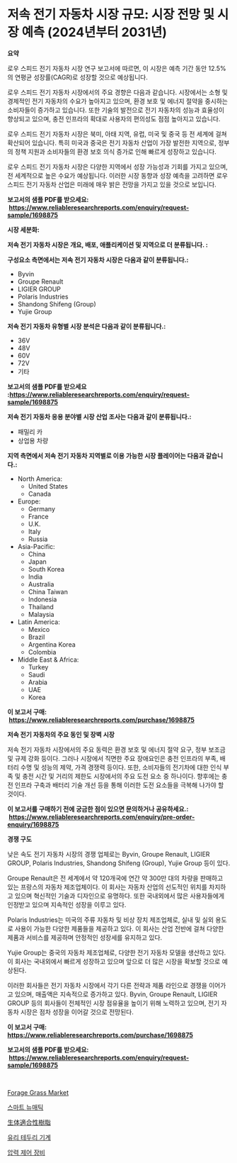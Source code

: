 <p><h1>저속 전기 자동차 시장 규모: 시장 전망 및 시장 예측 (2024년부터 2031년)</h1></p><p><strong>요약</strong></p>
<p><p>로우 스피드 전기 자동차 시장 연구 보고서에 따르면, 이 시장은 예측 기간 동안 12.5%의 연평균 성장률(CAGR)로 성장할 것으로 예상됩니다.</p><p>로우 스피드 전기 자동차 시장에서의 주요 경향은 다음과 같습니다. 시장에서는 소형 및 경제적인 전기 자동차의 수요가 높아지고 있으며, 환경 보호 및 에너지 절약을 중시하는 소비자들이 증가하고 있습니다. 또한 기술의 발전으로 전기 자동차의 성능과 효율성이 향상되고 있으며, 충전 인프라의 확대로 사용자의 편의성도 점점 높아지고 있습니다.</p><p>로우 스피드 전기 자동차 시장은 북미, 아태 지역, 유럽, 미국 및 중국 등 전 세계에 걸쳐 확산되어 있습니다. 특히 미국과 중국은 전기 자동차 산업이 가장 발전한 지역으로, 정부의 정책 지원과 소비자들의 환경 보호 의식 증가로 인해 빠르게 성장하고 있습니다.</p><p>로우 스피드 전기 자동차 시장은 다양한 지역에서 성장 가능성과 기회를 가지고 있으며, 전 세계적으로 높은 수요가 예상됩니다. 이러한 시장 동향과 성장 예측을 고려하면 로우 스피드 전기 자동차 산업은 미래에 매우 밝은 전망을 가지고 있을 것으로 보입니다.</p></p>
<p><strong>보고서의 샘플 PDF를 받으세요: &nbsp;<a href="https://www.reliableresearchreports.com/enquiry/request-sample/1698875">https://www.reliableresearchreports.com/enquiry/request-sample/1698875</a></strong></p>
<p><strong>시장 세분화:</strong></p>
<p><strong> 저속 전기 자동차 시장은 개요, 배포, 애플리케이션 및 지역으로 더 분류됩니다. :</strong></p>
<p><strong>구성요소 측면에서는 저속 전기 자동차 시장은 다음과 같이 분류됩니다.:</strong></p>
<p><ul><li>Byvin</li><li>Groupe Renault</li><li>LIGIER GROUP</li><li>Polaris Industries</li><li>Shandong Shifeng (Group)</li><li>Yujie Group</li></ul></p>
<p><strong> 저속 전기 자동차 유형별 시장 분석은 다음과 같이 분류됩니다.:</strong></p>
<p><ul><li>36V</li><li>48V</li><li>60V</li><li>72V</li><li>기타</li></ul></p>
<p><strong>보고서의 샘플 PDF를 받으세요 :<a href="https://www.reliableresearchreports.com/enquiry/request-sample/1698875">https://www.reliableresearchreports.com/enquiry/request-sample/1698875</a></strong></p>
<p><strong> 저속 전기 자동차 응용 분야별 시장 산업 조사는 다음과 같이 분류됩니다.:</strong></p>
<p><ul><li>패밀리 카</li><li>상업용 차량</li></ul></p>
<p><strong>지역 측면에서 저속 전기 자동차 지역별로 이용 가능한 시장 플레이어는 다음과 같습니다.:</strong></p>
<p><ul>
    <li>
        North America:
        <ul>
            <li>United States</li>
            <li>Canada</li>
        </ul>
    </li>
    <li>
        Europe:
        <ul>
            <li>Germany</li>
            <li>France</li>
            <li>U.K.</li>
            <li>Italy</li>
            <li>Russia</li>
        </ul>
    </li>
    <li>
        Asia-Pacific:
        <ul>
            <li>China</li>
            <li>Japan</li>
            <li>South Korea</li>
            <li>India</li>
            <li>Australia</li>
            <li>China Taiwan</li>
            <li>Indonesia</li>
            <li>Thailand</li>
            <li>Malaysia</li>
        </ul>
    </li>
    <li>
        Latin America:
        <ul>
            <li>Mexico</li>
            <li>Brazil</li>
            <li>Argentina Korea</li>
            <li>Colombia</li>
        </ul>
    </li>
    <li>
        Middle East & Africa:
        <ul>
            <li>Turkey</li>
            <li>Saudi</li>
            <li>Arabia</li>
            <li>UAE</li>
            <li>Korea</li>
        </ul>
    </li>
    </ul></p>
<p><strong>이 보고서 구매: &nbsp;<a href="https://www.reliableresearchreports.com/purchase/1698875">https://www.reliableresearchreports.com/purchase/1698875</a></strong></p>
<p><strong>저속 전기 자동차의 주요 동인 및 장벽 시장</strong></p>
<p><p>저속 전기 자동차 시장에서의 주요 동력은 환경 보호 및 에너지 절약 요구, 정부 보조금 및 규제 강화 등이다. 그러나 시장에서 직면한 주요 장애요인은 충전 인프라의 부족, 배터리 수명 및 성능의 제약, 가격 경쟁력 등이다. 또한, 소비자들의 전기차에 대한 인식 부족 및 충전 시간 및 거리의 제한도 시장에서의 주요 도전 요소 중 하나이다. 향후에는 충전 인프라 구축과 배터리 기술 개선 등을 통해 이러한 도전 요소들을 극복해 나가야 할 것이다.</p></p>
<p><strong>이 보고서를 구매하기 전에 궁금한 점이 있으면 문의하거나 공유하세요.: &nbsp;<a href="https://www.reliableresearchreports.com/enquiry/pre-order-enquiry/1698875">https://www.reliableresearchreports.com/enquiry/pre-order-enquiry/1698875</a></strong></p>
<p><strong>경쟁 구도</strong></p>
<p><p>낮은 속도 전기 자동차 시장의 경쟁 업체로는 Byvin, Groupe Renault, LIGIER GROUP, Polaris Industries, Shandong Shifeng (Group), Yujie Group 등이 있다. </p><p>Groupe Renault은 전 세계에서 약 120개국에 연간 약 300만 대의 차량을 판매하고 있는 프랑스의 자동차 제조업체이다. 이 회사는 자동차 산업의 선도적인 위치를 차지하고 있으며 혁신적인 기술과 디자인으로 유명하다. 또한 국내외에서 많은 사용자들에게 인정받고 있으며 지속적인 성장을 이루고 있다. </p><p>Polaris Industries는 미국의 주류 자동차 및 비상 장치 제조업체로, 실내 및 실외 용도로 사용이 가능한 다양한 제품들을 제공하고 있다. 이 회사는 산업 전반에 걸쳐 다양한 제품과 서비스를 제공하며 안정적인 성장세를 유지하고 있다. </p><p>Yujie Group는 중국의 자동차 제조업체로, 다양한 전기 자동차 모델을 생산하고 있다. 이 회사는 국내외에서 빠르게 성장하고 있으며 앞으로 더 많은 시장을 확보할 것으로 예상된다. </p><p>이러한 회사들은 전기 자동차 시장에서 각기 다른 전략과 제품 라인으로 경쟁을 이어가고 있으며, 매출액은 지속적으로 증가하고 있다. Byvin, Groupe Renault, LIGIER GROUP 등의 회사들이 전체적인 시장 점유율을 높이기 위해 노력하고 있으며, 전기 자동차 시장은 점차 성장을 이어갈 것으로 전망된다.</p></p>
<p><strong>이 보고서 구매: &nbsp; <a href="https://www.reliableresearchreports.com/purchase/1698875">https://www.reliableresearchreports.com/purchase/1698875</a></strong></p>
<p><strong>보고서의 샘플 PDF를 받으세요: &nbsp;<a href="https://www.reliableresearchreports.com/enquiry/request-sample/1698875">https://www.reliableresearchreports.com/enquiry/request-sample/1698875</a></strong><strong></strong></p>
<p>&nbsp;</p>
<p><p><a href="https://issuu.com/reportprime-2/docs/forage-grass-market-size-2030.pptx">Forage Grass Market</a></p><p><a href="https://github.com/ZacharyScthmitt4465/Market-Research-Report-List-1/blob/main/74980247694.md">스마트 뉴매틱</a></p><p><a href="https://medium.com/@ismaelblick2023/%E7%94%9F%E4%BD%93%E9%81%A9%E5%90%88%E6%80%A7%E6%A8%B9%E8%84%82%E5%B8%82%E5%A0%B4-%E7%AB%B6%E4%BA%89%E5%88%86%E6%9E%90-%E5%B8%82%E5%A0%B4%E5%8B%95%E5%90%91-2031%E5%B9%B4%E3%81%BE%E3%81%A7%E3%81%AE%E4%BA%88%E6%B8%AC-eb2aa987961a">生体適合性樹脂</a></p><p><a href="https://medium.com/@deangaylotyrd8909867/%EC%9C%A0%EB%A6%AC-%EA%B0%80%EA%B3%B5%EA%B8%B0-%EC%8B%9C%EC%9E%A5-%EA%B2%BD%EC%9F%81-%EB%B6%84%EC%84%9D-%EC%8B%9C%EC%9E%A5-%ED%8A%B8%EB%A0%8C%EB%93%9C-%EB%B0%8F-2031%EB%85%84%EA%B9%8C%EC%A7%80%EC%9D%98-%EC%98%88%EC%B8%A1-1535a2297168">유리 테두리 기계</a></p><p><a href="https://github.com/lkwggful07722/Market-Research-Report-List-1/blob/main/31057387693.md">압력 제어 장비</a></p></p>